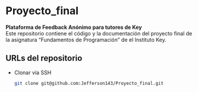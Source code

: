 # Proyecto_final

**Plataforma de Feedback Anónimo para tutores de Key**  
Este repositorio contiene el código y la documentación del proyecto final de la asignatura “Fundamentos de Programación” de el Instituto Key.

## URLs del repositorio

- Clonar vía SSH  
  ```bash
  git clone git@github.com:Jefferson143/Proyecto_final.git
